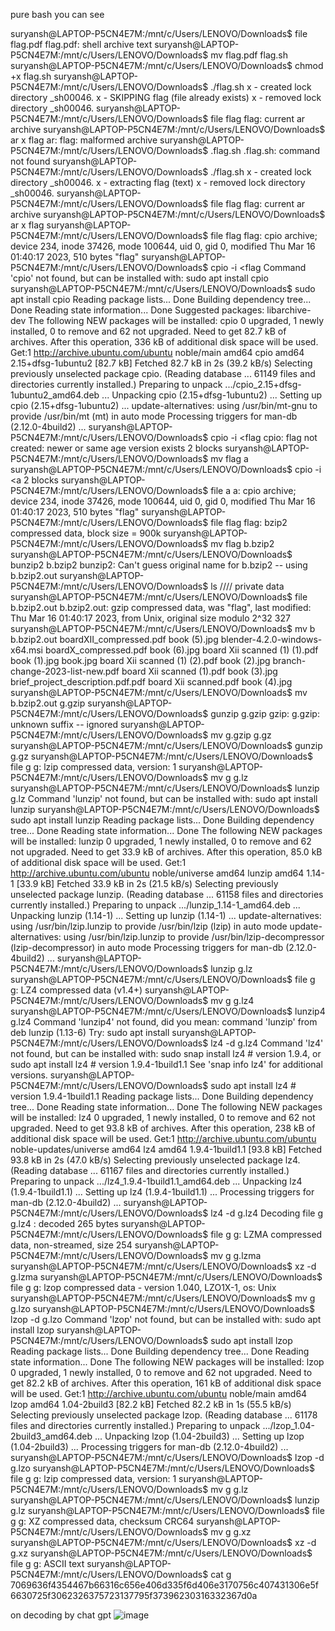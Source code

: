 pure bash you can see


  suryansh@LAPTOP-P5CN4E7M:/mnt/c/Users/LENOVO/Downloads$ file flag.pdf
    flag.pdf: shell archive text
    suryansh@LAPTOP-P5CN4E7M:/mnt/c/Users/LENOVO/Downloads$ mv flag.pdf flag.sh
    suryansh@LAPTOP-P5CN4E7M:/mnt/c/Users/LENOVO/Downloads$ chmod +x flag.sh
    suryansh@LAPTOP-P5CN4E7M:/mnt/c/Users/LENOVO/Downloads$ ./flag.sh
    x - created lock directory _sh00046.
    x - SKIPPING flag (file already exists)
    x - removed lock directory _sh00046.
    suryansh@LAPTOP-P5CN4E7M:/mnt/c/Users/LENOVO/Downloads$ file flag
    flag: current ar archive
    suryansh@LAPTOP-P5CN4E7M:/mnt/c/Users/LENOVO/Downloads$ ar x flag
    ar: flag: malformed archive
    suryansh@LAPTOP-P5CN4E7M:/mnt/c/Users/LENOVO/Downloads$ .flag.sh
    .flag.sh: command not found
    suryansh@LAPTOP-P5CN4E7M:/mnt/c/Users/LENOVO/Downloads$ ./flag.sh
    x - created lock directory _sh00046.
    x - extracting flag (text)
    x - removed lock directory _sh00046.
    suryansh@LAPTOP-P5CN4E7M:/mnt/c/Users/LENOVO/Downloads$ file flag
    flag: current ar archive
    suryansh@LAPTOP-P5CN4E7M:/mnt/c/Users/LENOVO/Downloads$ ar x flag
    suryansh@LAPTOP-P5CN4E7M:/mnt/c/Users/LENOVO/Downloads$ file flag
    flag: cpio archive; device 234, inode 37426, mode 100644, uid 0, gid 0, modified Thu Mar 16 01:40:17 2023, 510 bytes "flag"
    suryansh@LAPTOP-P5CN4E7M:/mnt/c/Users/LENOVO/Downloads$ cpio -i <flag
    Command 'cpio' not found, but can be installed with:
    sudo apt install cpio
    suryansh@LAPTOP-P5CN4E7M:/mnt/c/Users/LENOVO/Downloads$ sudo apt install cpio
    Reading package lists... Done
    Building dependency tree... Done
    Reading state information... Done
    Suggested packages:
      libarchive-dev
    The following NEW packages will be installed:
      cpio
    0 upgraded, 1 newly installed, 0 to remove and 62 not upgraded.
    Need to get 82.7 kB of archives.
    After this operation, 336 kB of additional disk space will be used.
    Get:1 http://archive.ubuntu.com/ubuntu noble/main amd64 cpio amd64 2.15+dfsg-1ubuntu2 [82.7 kB]
    Fetched 82.7 kB in 2s (39.2 kB/s)
    Selecting previously unselected package cpio.
    (Reading database ... 61149 files and directories currently installed.)
    Preparing to unpack .../cpio_2.15+dfsg-1ubuntu2_amd64.deb ...
    Unpacking cpio (2.15+dfsg-1ubuntu2) ...
    Setting up cpio (2.15+dfsg-1ubuntu2) ...
    update-alternatives: using /usr/bin/mt-gnu to provide /usr/bin/mt (mt) in auto mode
    Processing triggers for man-db (2.12.0-4build2) ...
    suryansh@LAPTOP-P5CN4E7M:/mnt/c/Users/LENOVO/Downloads$ cpio -i <flag
    cpio: flag not created: newer or same age version exists
    2 blocks
    suryansh@LAPTOP-P5CN4E7M:/mnt/c/Users/LENOVO/Downloads$ mv flag a
    suryansh@LAPTOP-P5CN4E7M:/mnt/c/Users/LENOVO/Downloads$ cpio -i <a
    2 blocks
    suryansh@LAPTOP-P5CN4E7M:/mnt/c/Users/LENOVO/Downloads$ file a
    a: cpio archive; device 234, inode 37426, mode 100644, uid 0, gid 0, modified Thu Mar 16 01:40:17 2023, 510 bytes "flag"
    suryansh@LAPTOP-P5CN4E7M:/mnt/c/Users/LENOVO/Downloads$ file flag
    flag: bzip2 compressed data, block size = 900k
    suryansh@LAPTOP-P5CN4E7M:/mnt/c/Users/LENOVO/Downloads$ mv flag b.bzip2
    suryansh@LAPTOP-P5CN4E7M:/mnt/c/Users/LENOVO/Downloads$ bunzip2 b.bzip2
    bunzip2: Can't guess original name for b.bzip2 -- using b.bzip2.out
    suryansh@LAPTOP-P5CN4E7M:/mnt/c/Users/LENOVO/Downloads$ ls
    //// private data
    suryansh@LAPTOP-P5CN4E7M:/mnt/c/Users/LENOVO/Downloads$ file b.bzip2.out
    b.bzip2.out: gzip compressed data, was "flag", last modified: Thu Mar 16 01:40:17 2023, from Unix, original size modulo 2^32 327
    suryansh@LAPTOP-P5CN4E7M:/mnt/c/Users/LENOVO/Downloads$ mv b
    b.bzip2.out                        boardXII_compressed.pdf            book (5).jpg
    blender-4.2.0-windows-x64.msi      boardX_compressed.pdf              book (6).jpg
    board Xii scanned (1) (1).pdf      book (1).jpg                       book.jpg
    board Xii scanned (1) (2).pdf      book (2).jpg                       branch-change-2023-list-new.pdf
    board Xii scanned (1).pdf          book (3).jpg                       brief_project_description.pdf.pdf
    board Xii scanned.pdf              book (4).jpg
    suryansh@LAPTOP-P5CN4E7M:/mnt/c/Users/LENOVO/Downloads$ mv b.bzip2.out g.gzip
    suryansh@LAPTOP-P5CN4E7M:/mnt/c/Users/LENOVO/Downloads$ gunzip g.gzip
    gzip: g.gzip: unknown suffix -- ignored
    suryansh@LAPTOP-P5CN4E7M:/mnt/c/Users/LENOVO/Downloads$ mv g.gzip g.gz
    suryansh@LAPTOP-P5CN4E7M:/mnt/c/Users/LENOVO/Downloads$ gunzip g.gz
    suryansh@LAPTOP-P5CN4E7M:/mnt/c/Users/LENOVO/Downloads$ file g
    g: lzip compressed data, version: 1
    suryansh@LAPTOP-P5CN4E7M:/mnt/c/Users/LENOVO/Downloads$ mv g g.lz
    suryansh@LAPTOP-P5CN4E7M:/mnt/c/Users/LENOVO/Downloads$ lunzip g.lz
    Command 'lunzip' not found, but can be installed with:
    sudo apt install lunzip
    suryansh@LAPTOP-P5CN4E7M:/mnt/c/Users/LENOVO/Downloads$ sudo apt install lunzip
    Reading package lists... Done
    Building dependency tree... Done
    Reading state information... Done
    The following NEW packages will be installed:
      lunzip
    0 upgraded, 1 newly installed, 0 to remove and 62 not upgraded.
    Need to get 33.9 kB of archives.
    After this operation, 85.0 kB of additional disk space will be used.
    Get:1 http://archive.ubuntu.com/ubuntu noble/universe amd64 lunzip amd64 1.14-1 [33.9 kB]
    Fetched 33.9 kB in 2s (21.5 kB/s)
    Selecting previously unselected package lunzip.
    (Reading database ... 61158 files and directories currently installed.)
    Preparing to unpack .../lunzip_1.14-1_amd64.deb ...
    Unpacking lunzip (1.14-1) ...
    Setting up lunzip (1.14-1) ...
    update-alternatives: using /usr/bin/lzip.lunzip to provide /usr/bin/lzip (lzip) in auto mode
    update-alternatives: using /usr/bin/lzip.lunzip to provide /usr/bin/lzip-decompressor (lzip-decompressor) in auto mode
    Processing triggers for man-db (2.12.0-4build2) ...
    suryansh@LAPTOP-P5CN4E7M:/mnt/c/Users/LENOVO/Downloads$ lunzip g.lz
    suryansh@LAPTOP-P5CN4E7M:/mnt/c/Users/LENOVO/Downloads$ file g
    g: LZ4 compressed data (v1.4+)
    suryansh@LAPTOP-P5CN4E7M:/mnt/c/Users/LENOVO/Downloads$ mv g g.lz4
    suryansh@LAPTOP-P5CN4E7M:/mnt/c/Users/LENOVO/Downloads$ lunzip4 g.lz4
    Command 'lunzip4' not found, did you mean:
      command 'lunzip' from deb lunzip (1.13-6)
    Try: sudo apt install <deb name>
    suryansh@LAPTOP-P5CN4E7M:/mnt/c/Users/LENOVO/Downloads$ lz4 -d g.lz4
    Command 'lz4' not found, but can be installed with:
    sudo snap install lz4  # version 1.9.4, or
    sudo apt  install lz4  # version 1.9.4-1build1.1
    See 'snap info lz4' for additional versions.
    suryansh@LAPTOP-P5CN4E7M:/mnt/c/Users/LENOVO/Downloads$ sudo apt  install lz4  # version 1.9.4-1build1.1
    Reading package lists... Done
    Building dependency tree... Done
    Reading state information... Done
    The following NEW packages will be installed:
      lz4
    0 upgraded, 1 newly installed, 0 to remove and 62 not upgraded.
    Need to get 93.8 kB of archives.
    After this operation, 238 kB of additional disk space will be used.
    Get:1 http://archive.ubuntu.com/ubuntu noble-updates/universe amd64 lz4 amd64 1.9.4-1build1.1 [93.8 kB]
    Fetched 93.8 kB in 2s (47.0 kB/s)
    Selecting previously unselected package lz4.
    (Reading database ... 61167 files and directories currently installed.)
    Preparing to unpack .../lz4_1.9.4-1build1.1_amd64.deb ...
    Unpacking lz4 (1.9.4-1build1.1) ...
    Setting up lz4 (1.9.4-1build1.1) ...
    Processing triggers for man-db (2.12.0-4build2) ...
    suryansh@LAPTOP-P5CN4E7M:/mnt/c/Users/LENOVO/Downloads$ lz4 -d g.lz4
    Decoding file g
    g.lz4                : decoded 265 bytes
    suryansh@LAPTOP-P5CN4E7M:/mnt/c/Users/LENOVO/Downloads$ file g
    g: LZMA compressed data, non-streamed, size 254
    suryansh@LAPTOP-P5CN4E7M:/mnt/c/Users/LENOVO/Downloads$ mv g g.lzma
    suryansh@LAPTOP-P5CN4E7M:/mnt/c/Users/LENOVO/Downloads$ xz -d g.lzma
    suryansh@LAPTOP-P5CN4E7M:/mnt/c/Users/LENOVO/Downloads$ file g
    g: lzop compressed data - version 1.040, LZO1X-1, os: Unix
    suryansh@LAPTOP-P5CN4E7M:/mnt/c/Users/LENOVO/Downloads$ mv g g.lzo
    suryansh@LAPTOP-P5CN4E7M:/mnt/c/Users/LENOVO/Downloads$ lzop -d g.lzo
    Command 'lzop' not found, but can be installed with:
    sudo apt install lzop
    suryansh@LAPTOP-P5CN4E7M:/mnt/c/Users/LENOVO/Downloads$ sudo apt install lzop
    Reading package lists... Done
    Building dependency tree... Done
    Reading state information... Done
    The following NEW packages will be installed:
      lzop
    0 upgraded, 1 newly installed, 0 to remove and 62 not upgraded.
    Need to get 82.2 kB of archives.
    After this operation, 161 kB of additional disk space will be used.
    Get:1 http://archive.ubuntu.com/ubuntu noble/main amd64 lzop amd64 1.04-2build3 [82.2 kB]
    Fetched 82.2 kB in 1s (55.5 kB/s)
    Selecting previously unselected package lzop.
    (Reading database ... 61178 files and directories currently installed.)
    Preparing to unpack .../lzop_1.04-2build3_amd64.deb ...
    Unpacking lzop (1.04-2build3) ...
    Setting up lzop (1.04-2build3) ...
    Processing triggers for man-db (2.12.0-4build2) ...
    suryansh@LAPTOP-P5CN4E7M:/mnt/c/Users/LENOVO/Downloads$ lzop -d g.lzo
    suryansh@LAPTOP-P5CN4E7M:/mnt/c/Users/LENOVO/Downloads$ file g
    g: lzip compressed data, version: 1
    suryansh@LAPTOP-P5CN4E7M:/mnt/c/Users/LENOVO/Downloads$ mv g g.lz
    suryansh@LAPTOP-P5CN4E7M:/mnt/c/Users/LENOVO/Downloads$ lunzip g.lz
    suryansh@LAPTOP-P5CN4E7M:/mnt/c/Users/LENOVO/Downloads$ file g
    g: XZ compressed data, checksum CRC64
    suryansh@LAPTOP-P5CN4E7M:/mnt/c/Users/LENOVO/Downloads$ mv g g.xz
    suryansh@LAPTOP-P5CN4E7M:/mnt/c/Users/LENOVO/Downloads$ xz -d g.xz
    suryansh@LAPTOP-P5CN4E7M:/mnt/c/Users/LENOVO/Downloads$ file g
    g: ASCII text
    suryansh@LAPTOP-P5CN4E7M:/mnt/c/Users/LENOVO/Downloads$ cat g
    7069636f4354467b66316c656e406d335f6d406e3170756c407431306e5f
    6630725f3062326375723137795f37396230316332367d0a


on decoding by chat gpt
![image](https://github.com/user-attachments/assets/c5bd03fb-0a73-4c8c-a35c-1daf579975bb)

